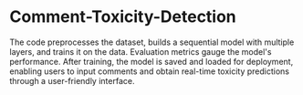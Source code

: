 # Comment-Toxicity-Detection
The code preprocesses the dataset, builds a sequential model with multiple layers, and trains it on the data. Evaluation metrics gauge the model's performance. After training, the model is saved and loaded for deployment, enabling users to input comments and obtain real-time toxicity predictions through a user-friendly interface. 
